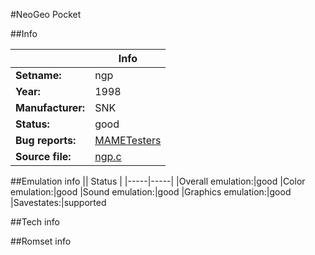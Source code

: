 #NeoGeo Pocket

##Info

||Info|
|-----|-----|
|**Setname:**|ngp
|**Year:**|1998
|**Manufacturer:**|SNK
|**Status:**|good
|**Bug reports:**|[MAMETesters](http://mametesters.org/view_all_set.php?type=1&temporary=y&search=ngp.c)
|**Source file:**|[ngp.c](https://github.com/mamedev/mame/blob/master/src/mess/drivers/ngp.c)

##Emulation info
|| Status |
|-----|-----|
|Overall emulation:|good
|Color emulation:|good
|Sound emulation:|good
|Graphics emulation:|good
|Savestates:|supported

##Tech info

##Romset info

<!--- START OF EDITED COMMENT DO NOT TOUCH TEXT ABOVE-->
